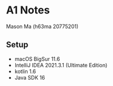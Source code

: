 # A1 Notes
Mason Ma (h63ma 20775201)

## Setup
* macOS BigSur 11.6
* IntelliJ IDEA 2021.3.1 (Ultimate Edition)
* kotlin 1.6
* Java SDK 16